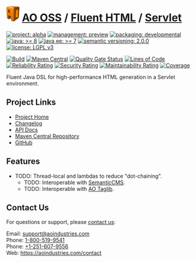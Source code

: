 # [<img src="ao-logo.png" alt="AO Logo" width="35" height="40">](https://github.com/ao-apps) [AO OSS](https://github.com/ao-apps/ao-oss) / [Fluent HTML](https://github.com/ao-apps/ao-fluent-html) / [Servlet](https://github.com/ao-apps/ao-fluent-html-servlet)

[![project: alpha](https://oss.aoapps.com/ao-badges/project-alpha.svg)](https://aoindustries.com/life-cycle#project-alpha)
[![management: preview](https://oss.aoapps.com/ao-badges/management-preview.svg)](https://aoindustries.com/life-cycle#management-preview)
[![packaging: developmental](https://oss.aoapps.com/ao-badges/packaging-developmental.svg)](https://aoindustries.com/life-cycle#packaging-developmental)  
[![java: &gt;= 8](https://oss.aoapps.com/ao-badges/java-8.svg)](https://docs.oracle.com/javase/8/)
[![java ee: &gt;= 7](https://oss.aoapps.com/ao-badges/javaee-7.svg)](https://docs.oracle.com/javaee/7/)
[![semantic versioning: 2.0.0](https://oss.aoapps.com/ao-badges/semver-2.0.0.svg)](http://semver.org/spec/v2.0.0.html)
[![license: LGPL v3](https://oss.aoapps.com/ao-badges/license-lgpl-3.0.svg)](https://www.gnu.org/licenses/lgpl-3.0)

[![Build](https://github.com/ao-apps/ao-fluent-html-servlet/workflows/Build/badge.svg?branch=master)](https://github.com/ao-apps/ao-fluent-html-servlet/actions?query=workflow%3ABuild)
[![Maven Central](https://maven-badges.herokuapp.com/maven-central/com.aoapps/ao-fluent-html-servlet/badge.svg)](https://maven-badges.herokuapp.com/maven-central/com.aoapps/ao-fluent-html-servlet)
[![Quality Gate Status](https://sonarcloud.io/api/project_badges/measure?branch=master&project=com.aoapps%3Aao-fluent-html-servlet&metric=alert_status)](https://sonarcloud.io/dashboard?branch=master&id=com.aoapps%3Aao-fluent-html-servlet)
[![Lines of Code](https://sonarcloud.io/api/project_badges/measure?branch=master&project=com.aoapps%3Aao-fluent-html-servlet&metric=ncloc)](https://sonarcloud.io/component_measures?branch=master&id=com.aoapps%3Aao-fluent-html-servlet&metric=ncloc)  
[![Reliability Rating](https://sonarcloud.io/api/project_badges/measure?branch=master&project=com.aoapps%3Aao-fluent-html-servlet&metric=reliability_rating)](https://sonarcloud.io/component_measures?branch=master&id=com.aoapps%3Aao-fluent-html-servlet&metric=Reliability)
[![Security Rating](https://sonarcloud.io/api/project_badges/measure?branch=master&project=com.aoapps%3Aao-fluent-html-servlet&metric=security_rating)](https://sonarcloud.io/component_measures?branch=master&id=com.aoapps%3Aao-fluent-html-servlet&metric=Security)
[![Maintainability Rating](https://sonarcloud.io/api/project_badges/measure?branch=master&project=com.aoapps%3Aao-fluent-html-servlet&metric=sqale_rating)](https://sonarcloud.io/component_measures?branch=master&id=com.aoapps%3Aao-fluent-html-servlet&metric=Maintainability)
[![Coverage](https://sonarcloud.io/api/project_badges/measure?branch=master&project=com.aoapps%3Aao-fluent-html-servlet&metric=coverage)](https://sonarcloud.io/component_measures?branch=master&id=com.aoapps%3Aao-fluent-html-servlet&metric=Coverage)

Fluent Java DSL for high-performance HTML generation in a Servlet environment.

## Project Links
* [Project Home](https://oss.aoapps.com/fluent-html/servlet/)
* [Changelog](https://oss.aoapps.com/fluent-html/servlet/changelog)
* [API Docs](https://oss.aoapps.com/fluent-html/servlet/apidocs/)
* [Maven Central Repository](https://search.maven.org/artifact/com.aoapps/ao-fluent-html-servlet)
* [GitHub](https://github.com/ao-apps/ao-fluent-html-servlet)

## Features
* TODO: Thread-local and lambdas to reduce "dot-chaining".
    * TODO: Interoperable with [SemanticCMS](https://github.com/ao-apps/semanticcms).
    * TODO: Interoperable with [AO Taglib](https://github.com/ao-apps/ao-taglib).

## Contact Us
For questions or support, please [contact us](https://aoindustries.com/contact):

Email: [support@aoindustries.com](mailto:support@aoindustries.com)  
Phone: [1-800-519-9541](tel:1-800-519-9541)  
Phone: [+1-251-607-9556](tel:+1-251-607-9556)  
Web: https://aoindustries.com/contact
